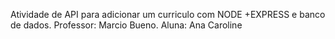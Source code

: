 Atividade de API para adicionar um curriculo com NODE +EXPRESS e banco de dados.
Professor: Marcio Bueno.
Aluna: Ana Caroline
